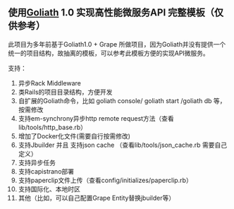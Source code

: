 ## 使用[Goliath](https://github.com/postrank-labs/goliath) 1.0 实现高性能微服务API 完整模板（仅供参考）

此项目为多年前基于Goliath1.0 + Grape 所做项目，因为Goliath并没有提供一个统一的项目结构，故抽离的模板，可以参考此模板方便的实现API微服务。

支持：

1. 异步Rack Middleware
2. 类Rails的项目目录结构，方便开发
3. 自扩展的Goliath命令，比如 goliath console/ goliath start /goliath db 等，按需修改
4. 支持em-synchrony异步http remote request方法（查看lib/tools/http_base.rb）
5. 增加了Docker化文件(需要自行按需修改)
6. 支持Jbuilder 并且 支持json cache （查看lib/tools/json_cache.rb 需要自己定义）
7. 支持异步任务
8. 支持capistrano部署
9. 支持paperclip文件上传（查看config/initializes/paperclip.rb）
10. 支持国际化、本地时区
11. 其他（比如，可以自己配置Grape Entity替换jbuilder等）
